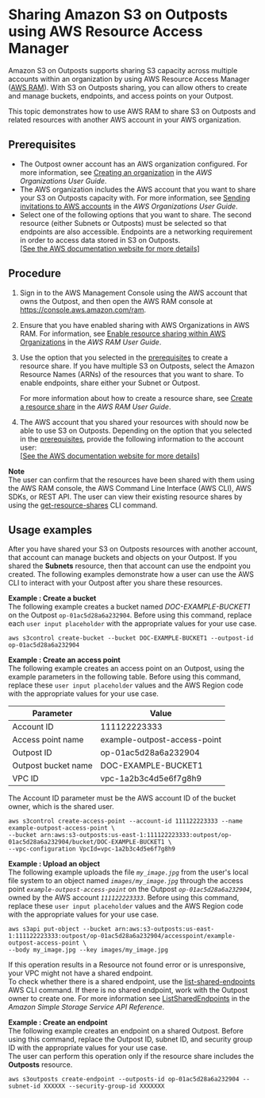 # Sharing Amazon S3 on Outposts using AWS Resource Access Manager<a name="outposts-sharing-with-ram"></a>

Amazon S3 on Outposts supports sharing S3 capacity across multiple accounts within an organization by using AWS Resource Access Manager \([AWS RAM](https://docs.aws.amazon.com/ram/latest/userguide/what-is.html)\)\. With S3 on Outposts sharing, you can allow others to create and manage buckets, endpoints, and access points on your Outpost\. 

This topic demonstrates how to use AWS RAM to share S3 on Outposts and related resources with another AWS account in your AWS organization\. 

## Prerequisites<a name="outposts-ram-prereqs"></a>
+ The Outpost owner account has an AWS organization configured\. For more information, see [ Creating an organization](https://docs.aws.amazon.com/organizations/latest/userguide/orgs_manage_org_create.html) in the *AWS Organizations User Guide*\.
+ The AWS organization includes the AWS account that you want to share your S3 on Outposts capacity with\. For more information, see [ Sending invitations to AWS accounts](https://docs.aws.amazon.com/organizations/latest/userguide/orgs_manage_accounts_invites.html#orgs_manage_accounts_invite-account) in the *AWS Organizations User Guide*\.
+ Select one of the following options that you want to share\. The second resource \(either Subnets or Outposts\) must be selected so that endpoints are also accessible\. Endpoints are a networking requirement in order to access data stored in S3 on Outposts\.    
[\[See the AWS documentation website for more details\]](http://docs.aws.amazon.com/AmazonS3/latest/userguide/outposts-sharing-with-ram.html)

## Procedure<a name="outposts-ram-procedure"></a>

1. Sign in to the AWS Management Console using the AWS account that owns the Outpost, and then open the AWS RAM console at [https://console\.aws\.amazon\.com/ram](https://console.aws.amazon.com/ram/)\.

1. Ensure that you have enabled sharing with AWS Organizations in AWS RAM\. For information, see [ Enable resource sharing within AWS Organizations](https://docs.aws.amazon.com/ram/latest/userguide/getting-started-sharing.html#getting-started-sharing-orgs) in the *AWS RAM User Guide*\.

1. Use the option that you selected in the [prerequisites](#outposts-ram-prereqs) to create a resource share\. If you have multiple S3 on Outposts, select the Amazon Resource Names \(ARNs\) of the resources that you want to share\. To enable endpoints, share either your Subnet or Outpost\.

   For more information about how to create a resource share, see [ Create a resource share](https://docs.aws.amazon.com/ram/latest/userguide/getting-started-sharing.html#getting-started-sharing-create) in the *AWS RAM User Guide*\. 

1. The AWS account that you shared your resources with should now be able to use S3 on Outposts\. Depending on the option that you selected in the [prerequisites](#outposts-ram-prereqs), provide the following information to the account user:    
[\[See the AWS documentation website for more details\]](http://docs.aws.amazon.com/AmazonS3/latest/userguide/outposts-sharing-with-ram.html)

**Note**  
The user can confirm that the resources have been shared with them using the AWS RAM console, the AWS Command Line Interface \(AWS CLI\), AWS SDKs, or REST API\. The user can view their existing resource shares by using the [get\-resource\-shares](https://awscli.amazonaws.com/v2/documentation/api/latest/reference/ram/get-resource-shares.html) CLI command\. 

## Usage examples<a name="outposts-ram-examples"></a>

After you have shared your S3 on Outposts resources with another account, that account can manage buckets and objects on your Outpost\. If you shared the **Subnets** resource, then that account can use the endpoint you created\. The following examples demonstrate how a user can use the AWS CLI to interact with your Outpost after you share these resources\.

**Example : Create a bucket**  
The following example creates a bucket named *DOC\-EXAMPLE\-BUCKET1* on the Outpost `op-01ac5d28a6a232904`\. Before using this command, replace each `user input placeholder` with the appropriate values for your use case\.  

```
aws s3control create-bucket --bucket DOC-EXAMPLE-BUCKET1 --outpost-id op-01ac5d28a6a232904
```

**Example : Create an access point**  
The following example creates an access point on an Outpost, using the example parameters in the following table\. Before using this command, replace these `user input placeholder` values and the AWS Region code with the appropriate values for your use case\.  


| **Parameter** | **Value** | 
| --- | --- | 
| Account ID | 111122223333 | 
| Access point name | example\-outpost\-access\-point | 
| Outpost ID | op\-01ac5d28a6a232904 | 
| Outpost bucket name | DOC\-EXAMPLE\-BUCKET1 | 
| VPC ID | vpc\-1a2b3c4d5e6f7g8h9 | 
The Account ID parameter must be the AWS account ID of the bucket owner, which is the shared user\.

```
aws s3control create-access-point --account-id 111122223333 --name example-outpost-access-point \
--bucket arn:aws:s3-outposts:us-east-1:111122223333:outpost/op-01ac5d28a6a232904/bucket/DOC-EXAMPLE-BUCKET1 \
--vpc-configuration VpcId=vpc-1a2b3c4d5e6f7g8h9
```

**Example : Upload an object**  
The following example uploads the file *`my_image.jpg`* from the user's local file system to an object named *`images/my_image.jpg`* through the access point *`example-outpost-access-point`* on the Outpost *`op-01ac5d28a6a232904`*, owned by the AWS account *`111122223333`*\. Before using this command, replace these `user input placeholder` values and the AWS Region code with the appropriate values for your use case\.  

```
aws s3api put-object --bucket arn:aws:s3-outposts:us-east-1:111122223333:outpost/op-01ac5d28a6a232904/accesspoint/example-outpost-access-point \
--body my_image.jpg --key images/my_image.jpg
```
If this operation results in a Resource not found error or is unresponsive, your VPC might not have a shared endpoint\.   
To check whether there is a shared endpoint, use the [list\-shared\-endpoints](https://awscli.amazonaws.com/v2/documentation/api/latest/reference/s3outposts/list-shared-endpoints.html) AWS CLI command\. If there is no shared endpoint, work with the Outpost owner to create one\. For more information see [ListSharedEndpoints](https://docs.aws.amazon.com/AmazonS3/latest/API/API_s3outposts_ListSharedEndpoints.html) in the *Amazon Simple Storage Service API Reference*\.

**Example : Create an endpoint**  
The following example creates an endpoint on a shared Outpost\. Before using this command, replace the Outpost ID, subnet ID, and security group ID with the appropriate values for your use case\.  
The user can perform this operation only if the resource share includes the **Outposts** resource\.

```
aws s3outposts create-endpoint --outposts-id op-01ac5d28a6a232904 --subnet-id XXXXXX --security-group-id XXXXXXX
```